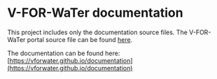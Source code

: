 # V-FOR-WaTer documentation

This project includes only the documentation source files. 
The V-FOR-WaTer portal source file can be found [here](https://github.com/vforwater/vforwater-portal).

The documentation can be found here: [https://vforwater.github.io/documentation](https://vforwater.github.io/documentation)
